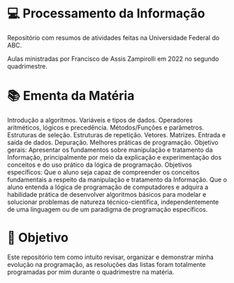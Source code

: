 # 💻 Processamento da Informação
Repositório com resumos de atividades feitas na Universidade Federal do ABC.

Aulas ministradas por Francisco de Assis Zampirolli em 2022 no segundo quadrimestre.

# 📚 Ementa da Matéria
Introdução a algoritmos. Variáveis e tipos de dados. Operadores aritméticos, lógicos e precedência. Métodos/Funções e parâmetros. Estruturas de seleção. Estruturas de repetição. Vetores. Matrizes. Entrada e saída de dados. Depuração. Melhores práticas de programação. Objetivo gerais: Apresentar os fundamentos sobre manipulação e tratamento da Informação, principalmente por meio da explicação e experimentação dos conceitos e do uso prático da lógica de programação. Objetivos específicos: Que o aluno seja capaz de compreender os conceitos fundamentais a respeito da manipulação e tratamento da Informação. Que o aluno entenda a lógica de programação de computadores e adquira a habilidade prática de desenvolver algoritmos básicos para modelar e solucionar problemas de natureza técnico-científica, independentemente de uma linguagem ou de um paradigma de programação específicos.

# 🚀 Objetivo
Este repositório tem como intuito revisar, organizar e demonstrar minha evolução na programação, as resoluções das listas foram totalmente programadas por mim durante o quadrimestre na matéria.
